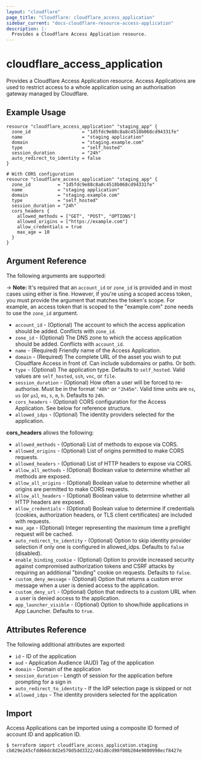 ```yaml
---
layout: "cloudflare"
page_title: "Cloudflare: cloudflare_access_application"
sidebar_current: "docs-cloudflare-resource-access-application"
description: |-
  Provides a Cloudflare Access Application resource.
---
```


# cloudflare_access_application

Provides a Cloudflare Access Application resource. Access Applications
are used to restrict access to a whole application using an
authorisation gateway managed by Cloudflare.

## Example Usage

```hcl
resource "cloudflare_access_application" "staging_app" {
  zone_id                   = "1d5fdc9e88c8a8c4518b068cd94331fe"
  name                      = "staging application"
  domain                    = "staging.example.com"
  type                      = "self_hosted"
  session_duration          = "24h"
  auto_redirect_to_identity = false
}

# With CORS configuration
resource "cloudflare_access_application" "staging_app" {
  zone_id          = "1d5fdc9e88c8a8c4518b068cd94331fe"
  name             = "staging application"
  domain           = "staging.example.com"
  type             = "self_hosted"
  session_duration = "24h"
  cors_headers {
    allowed_methods = ["GET", "POST", "OPTIONS"]
    allowed_origins = ["https://example.com"]
    allow_credentials = true
    max_age = 10
  }
}
```

## Argument Reference

The following arguments are supported:

-> **Note:** It's required that an `account_id` or `zone_id` is provided and in most cases using either is fine. However, if you're using a scoped access token, you must provide the argument that matches the token's scope. For example, an access token that is scoped to the "example.com" zone needs to use the `zone_id` argument.

- `account_id` - (Optional) The account to which the access application should be added. Conflicts with `zone_id`.
- `zone_id` - (Optional) The DNS zone to which the access application should be added. Conflicts with `account_id`.
- `name` - (Required) Friendly name of the Access Application.
- `domain` - (Required) The complete URL of the asset you wish to put
  Cloudflare Access in front of. Can include subdomains or paths. Or both.
- `type` - (Optional) The application type. Defaults to `self_hosted`. Valid
  values are `self_hosted`, `ssh`, `vnc`, or `file`.
- `session_duration` - (Optional) How often a user will be forced to
  re-authorise. Must be in the format `"48h"` or `"2h45m"`.
  Valid time units are `ns`, `us` (or `µs`), `ms`, `s`, `m`, `h`. Defaults to `24h`.
- `cors_headers` - (Optional) CORS configuration for the Access Application. See
  below for reference structure.
- `allowed_idps` - (Optional) The identity providers selected for the application.

**cors_headers** allows the following:

- `allowed_methods` - (Optional) List of methods to expose via CORS.
- `allowed_origins` - (Optional) List of origins permitted to make CORS requests.
- `allowed_headers` - (Optional) List of HTTP headers to expose via CORS.
- `allow_all_methods` - (Optional) Boolean value to determine whether all
  methods are exposed.
- `allow_all_origins` - (Optional) Boolean value to determine whether all
  origins are permitted to make CORS requests.
- `allow_all_headers` - (Optional) Boolean value to determine whether all
  HTTP headers are exposed.
- `allow_credentials` - (Optional) Boolean value to determine if credentials
  (cookies, authorization headers, or TLS client certificates) are included with
  requests.
- `max_age` - (Optional) Integer representing the maximum time a preflight
  request will be cached.
- `auto_redirect_to_identity` - (Optional) Option to skip identity provider
  selection if only one is configured in allowed_idps. Defaults to `false`
  (disabled).
- `enable_binding_cookie` - (Optional) Option to provide increased security against compromised authorization tokens and CSRF attacks by requiring an additional "binding" cookie on requests. Defaults to `false`.
- `custom_deny_message` - (Optional) Option that returns a custom error message when a user is denied access to the application.
- `custom_deny_url` - (Optional) Option that redirects to a custom URL when a user is denied access to the application.
- `app_launcher_visible` - (Optional) Option to show/hide applications in App Launcher. Defaults to `true`.

## Attributes Reference

The following additional attributes are exported:

- `id` - ID of the application
- `aud` - Application Audience (AUD) Tag of the application
- `domain` - Domain of the application
- `session_duration` - Length of session for the application before prompting for a sign in
- `auto_redirect_to_identity` - If the IdP selection page is skipped or not
- `allowed_idps` - The identity providers selected for the application

## Import

Access Applications can be imported using a composite ID formed of account
ID and application ID.

```
$ terraform import cloudflare_access_application.staging cb029e245cfdd66dc8d2e570d5dd3322/d41d8cd98f00b204e9800998ecf8427e
```
